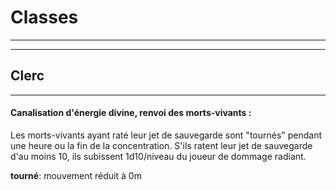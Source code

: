 # Classes
-----------
----------

## Clerc 
----------


#### Canalisation d'énergie divine, renvoi des morts-vivants :
Les morts-vivants ayant raté leur jet de sauvegarde sont "tournés" pendant une heure ou la fin de la concentration. S'ils ratent leur jet de sauvegarde d'au moins 10, ils subissent 1d10/niveau du joueur de dommage radiant.

**tourné**: mouvement réduit à 0m



